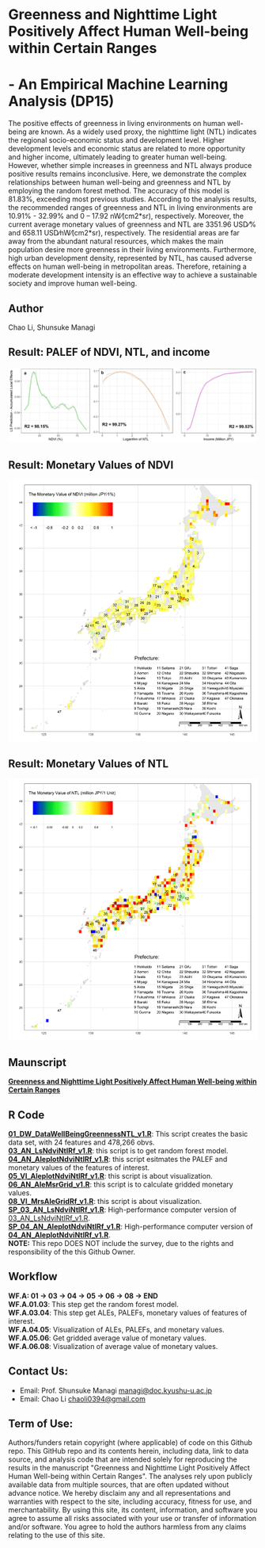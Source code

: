 # Greenness and Nighttime Light Positively Affect Human Well-being within Certain Ranges  
# -	An Empirical Machine Learning Analysis (DP15)    
  
The positive effects of greenness in living environments on human well-being are known. As a widely used proxy, the nighttime light (NTL) indicates the regional socio-economic status and development level. Higher development levels and economic status are related to more opportunity and higher income, ultimately leading to greater human well-being. However, whether simple increases in greenness and NTL always produce positive results remains inconclusive. Here, we demonstrate the complex relationships between human well-being and greenness and NTL by employing the random forest method. The accuracy of this model is 81.83%, exceeding most previous studies. According to the analysis results, the recommended ranges of greenness and NTL in living environments are 10.91% - 32.99% and 0 – 17.92 nW⁄(cm2\*sr), respectively. Moreover, the current average monetary values of greenness and NTL are 3351.96 USD⁄% and 658.11 USD⁄nW⁄(cm2\*sr), respectively. The residential areas are far away from the abundant natural resources, which makes the main population desire more greenness in their living environments. Furthermore, high urban development density, represented by NTL, has caused adverse effects on human well-being in metropolitan areas. Therefore,  retaining a moderate development intensity is an effective way to achieve a sustainable society and improve human well-being.   

## Author  
Chao Li, Shunsuke Managi  

## Result: PALEF of NDVI, NTL, and income  
![](04_Figure/10_pseudoFun_ALE.jpeg)  
    
## Result: Monetary Values of NDVI  
![](04_Figure/06_MRS.NDVI.jpg)  
   
## Result: Monetary Values of NTL  
![](04_Figure/07_MRS.NTL.jpg)
  
## Maunscript  
[**Greenness and Nighttime Light Positively Affect Human Well-being within Certain Ranges**](05_Manuscript/Manuscript.pdf)  
  
## R Code  
**[01_DW_DataWellBeingGreennessNTL_v1.R](02_RCode/01_DW_DataWellBeingGreennessNTL_v1.R)**: 
This script creates the basic data set, with 24 features and 478,266 obvs.   
**[03_AN_LsNdviNtlRf_v1.R](02_RCode/03_AN_LsNdviNtlRf_v1.R)**: this script is to 
get random forest model.   
**[04_AN_AleplotNdviNtlRf_v1.R](02_RCode/04_AN_AleplotNdviNtlRf_v1.R)**: this script 
esitmates the PALEF and monetary values of the features of interest.   
**[05_VI_AleplotNdviNtlRf_v1.R](02_RCode/05_VI_AleplotNdviNtlRf_v1.R)**: this script
is about visualization.    
**[06_AN_AleMsrGrid_v1.R](02_RCode/06_AN_AleMsrGrid_v1.R)**: this script is to calculate
gridded monetary values.    
**[08_VI_MrsAleGridRf_v1.R](02_RCode/08_VI_MrsAleGridRf_v1.R)**: this script is
about visualization.
**[SP_03_AN_LsNdviNtlRf_v1.R](02_RCode/SP_03_AN_LsNdviNtlRf_v1.R)**: High-performance 
computer version of [03_AN_LsNdviNtlRf_v1.R](02_RCode/03_AN_LsNdviNtlRf_v1.R).     
**[SP_04_AN_AleplotNdviNtlRf_v1.R](02_RCode/SP_04_AN_AleplotNdviNtlRf_v1.R)**: 
High-performance computer version of **[04_AN_AleplotNdviNtlRf_v1.R](02_RCode/04_AN_AleplotNdviNtlRf_v1.R)**.   
**NOTE:** This repo DOES NOT include the survey, due to the rights and responsibility of 
the this Github Owner.
   
## Workflow
**WF.A: 01 -> 03 -> 04 -> 05 -> 06 -> 08 -> END**   
**WF.A.01.03**: This step get the random forest model.  
**WF.A.03.04**: This step get ALEs, PALEFs, monetary values of features of interest.  
**WF.A.04.05**: Visualization of ALEs, PALEFs, and monetary values.  
**WF.A.05.06**: Get gridded average value of monetary values.  
**WF.A.06.08**: Visualization of average value of monetary values.  
   
## Contact Us:
- Email: Prof. Shunsuke Managi <managi@doc.kyushu-u.ac.jp>  
- Email: Chao Li <chaoli0394@gmail.com>
  
## Term of Use:
Authors/funders retain copyright (where applicable) of code on this Github repo. This GitHub repo and its contents herein, including data, link to data source, and analysis code that are intended solely for reproducing the results in the manuscript "Greenness and Nighttime Light Positively Affect Human Well-being within Certain Ranges". The analyses rely upon publicly available data from multiple sources, that are often updated without advance notice. We hereby disclaim any and all representations and warranties with respect to the site, including accuracy, fitness for use, and merchantability. By using this site, its content, information, and software you agree to assume all risks associated with your use or transfer of information and/or software. You agree to hold the authors harmless from any claims relating to the use of this site.  